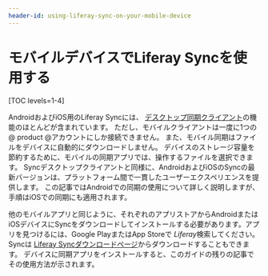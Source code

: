 ```yaml
---
header-id: using-liferay-sync-on-your-mobile-device
---
```


# モバイルデバイスでLiferay Syncを使用する

[TOC levels=1-4]

AndroidおよびiOS用のLiferay Syncには、 [デスクトップ同期クライアント](/docs/7-1/user/-/knowledge_base/u/using-liferay-sync-on-your-desktop)の機能のほとんどが含まれています。 ただし、モバイルクライアントは一度に1つの@ product @アカウントにしか接続できません。 また、モバイル同期はファイルをデバイスに自動的にダウンロードしません。 デバイスのストレージ容量を節約するために、モバイルの同期アプリでは、操作するファイルを選択できます。 Syncデスクトップクライアントと同様に、AndroidおよびiOSのSyncの最新バージョンは、プラットフォーム間で一貫したユーザーエクスペリエンスを提供します。 この記事ではAndroidでの同期の使用について詳しく説明しますが、手順はiOSでの同期にも適用されます。

他のモバイルアプリと同じように、それぞれのアプリストアからAndroidまたはiOSデバイスにSyncをダウンロードしてインストールする必要があります。アプリを見つけるには、Google PlayまたはApp Storeで *Liferay*検索してください。 Syncは [Liferay Syncダウンロードページ](https://www.liferay.com/downloads/liferay-sync)からダウンロードすることもできます。 デバイスに同期アプリをインストールすると、このガイドの残りの記事でその使用方法が示されます。
